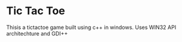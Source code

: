 # Tic Tac Toe
Thisis a tictactoe game built using c++ in windows. Uses WIN32 API architechture and GDI++
